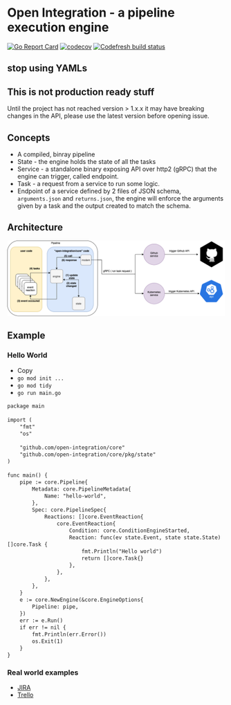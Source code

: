 # Open Integration - a pipeline execution engine

[![Go Report Card](https://goreportcard.com/badge/github.com/open-integration/core)](https://goreportcard.com/report/github.com/open-integration/core)
[![codecov](https://codecov.io/gh/open-integration/core/branch/master/graph/badge.svg)](https://codecov.io/gh/open-integration/core)
[![Codefresh build status]( https://g.codefresh.io/api/badges/pipeline/olegs-codefresh/open-integration%2Fcore?type=cf-1)]( https%3A%2F%2Fg.codefresh.io%2Fpublic%2Faccounts%2Folegs-codefresh%2Fpipelines%2F5df37658c4bb05f822229465)

## stop using YAMLs

## This is not production ready stuff
Until the project has not reached version > 1.x.x it may have breaking changes in the API, please use the latest version before opening issue.

## Concepts
* A compiled, binray pipeline
* State - the engine holds the state of all the tasks
* Service - a standalone binary exposing API over http2 (gRPC) that the engine can trigger, called endpoint.
* Task - a request from a service to run some logic.
* Endpoint of a service defined by 2 files of JSON schema, `arguments.json` and `returns.json`, the engine will enforce the arguments given by a task and the output created to match the schema.

## Architecture
![Diagram](docs/diagram.png)

## Example
### Hello World
* Copy
* `go mod init ...`
* `go mod tidy`
* `go run main.go`
```golang
package main

import (
	"fmt"
	"os"

	"github.com/open-integration/core"
	"github.com/open-integration/core/pkg/state"
)

func main() {
	pipe := core.Pipeline{
		Metadata: core.PipelineMetadata{
			Name: "hello-world",
		},
		Spec: core.PipelineSpec{
			Reactions: []core.EventReaction{
				core.EventReaction{
					Condition: core.ConditionEngineStarted,
					Reaction: func(ev state.Event, state state.State) []core.Task {
						fmt.Println("Hello world")
						return []core.Task{}
					},
				},
			},
		},
	}
	e := core.NewEngine(&core.EngineOptions{
		Pipeline: pipe,
	})
	err := e.Run()
	if err != nil {
		fmt.Println(err.Error())
		os.Exit(1)
	}
}

```

### Real world examples
* [JIRA](https://github.com/olegsu/jira-sync)
* [Trello](https://github.com/olegsu/trello-sync)
